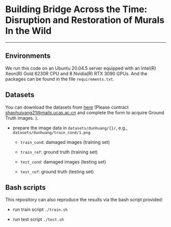 # Building Bridge Across the Time: Disruption and Restoration of Murals In the Wild

---

## Environments

We run this code on an Ubuntu 20.04.5 server equipped with an Intel(R) Xeon(R) Gold 6230R CPU and 8 Nvidia(R) RTX 3090 GPUs. And the packages can be found in the file `requirements.txt`.

## Datasets
You can download the datasets from [here](https://drive.google.com/drive/folders/1DhHkSQIBAMtDwW3xcPhTIA3HoZGwfD1l) (Please contract shaohuiyang21@mails.ucas.ac.cn and complete the form to acquire Ground Truth images. ).

- prepare the image data in `datasets/dunhuang/{}/`, e.g., `datasets/dunhuang/train_cond/1.png`
  
  - `train_cond`: damaged images (training set)
  
  - `train_ref`: ground truth (training set)
  
  - `test_cond`: damaged images (testing set)

  - `test_ref`: ground truth (testing set)


## Bash scripts

This repository can also reproduce the results via the bash script provided:

- run train script `./train.sh`

- run test script `./test.sh`

